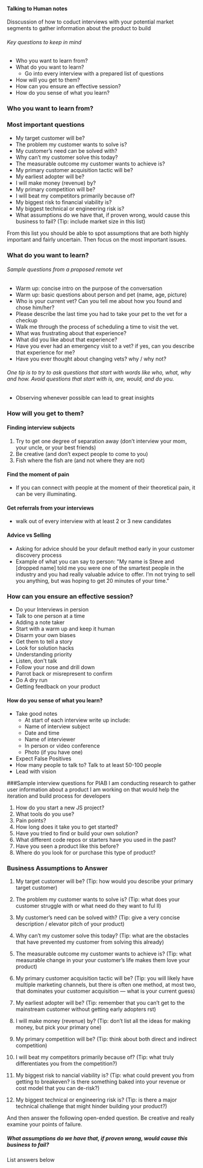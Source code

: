 #### Talking to Human notes
Disscussion of how to coduct interviews with your potential market segments to gather information about the product to build

###### Key questions to keep in mind

* Who you want to learn from?
* What do you want to learn?
    * Go into every interview with a prepared list of questions
* How will you get to them?
* How can you ensure an effective session?
* How do you sense of what you learn?


### Who you want to learn from?
### Most important questions
* My target customer will be?
* The problem my customer wants to solve is?
* My customer’s need can be solved with?
* Why can’t my customer solve this today?
* The measurable outcome my customer wants to achieve is?
* My primary customer acquisition tactic will be?
* My earliest adopter will be?
* I will make money (revenue) by?
* My primary competition will be?
* I will beat my competitors primarily because of?
* My biggest risk to  financial viability is?
* My biggest technical or engineering risk is?
* What assumptions do we have that, if proven wrong, would cause this business to fail? (Tip: include market size in this list)

From this list you should be able to spot assumptions that are both highly important and fairly uncertain. Then focus on the most important issues.

### What do you want to learn? 
###### Sample questions from a proposed remote vet 
* Warm up: concise intro on the purpose of the conversation
* Warm up: basic questions about person and pet (name, age, picture)
* Who is your current vet? Can you tell me about how you found and chose him/her?
* Please describe the last time you had to take your pet to the vet for a checkup
* Walk me through the process of scheduling a time to visit the vet.
* What was frustrating about that experience?
* What did you like about that experience?
* Have you ever had an emergency visit to a vet? if yes, can you describe that experience for me?
* Have you ever thought about changing vets? why / why not?

###### One tip is to try to ask questions that start with words like who, what, why and how. Avoid questions that start with is, are, would, and do you.

* Observing whenever possible can lead to great insights

### How will you get to them?
#### Finding interview subjects
1. Try to get one degree of separation away (don’t interview your mom, your uncle, or your best friends)
2. Be creative (and don’t expect people to come to you)
3. Fish where the  fish are (and not where they are not)

#### Find the moment of pain
* If you can connect with people at the moment of their theoretical pain, it can be very illuminating.

#### Get referrals from your interviews
* walk out of every interview with at least 2 or 3 new candidates

#### Advice vs Selling
* Asking for advice should be your default method early in your customer discovery process
* Example of what you can say to person: "My name is Steve and [dropped name] told me you were one of the smartest people in the industry and you had really valuable advice to offer. I’m not trying to sell you anything, but was hoping to get 20 minutes of your time."

### How can you ensure an effective session?
* Do your Interviews in persion
* Talk to one person at a time
* Adding a note taker
* Start with a warm up and keep it human
* Disarm your own biases
* Get them to tell a story
* Look for solution hacks
* Understanding priority
* Listen, don't talk
* Follow your nose and drill down
* Parrot back or misrepresent to confirm
* Do A dry run
* Getting feedback on your product

#### How do you sense of what you learn?
* Take good notes
    * At start of each interview write up include: 
    * Name of interview subject
    * Date and time
    * Name of interviewer
    * In person or video conference
    * Photo (if you have one)
* Expect False Positives
* How many people to talk to? Talk to at least 50-100 people
* Lead with vision
    

###Sample interview questions for PIAB
I am conducting research to gather user information about a product I am working on that would help the iteration and build process for developers

1. How do you start a new JS project? 
2. What tools do you use? 
3. Pain points?
4. How long does it take you to get started? 
4. Have you tried to find or build your own solution?
5. What different code repos or starters have you used in the past?
6. Have you seen a product like this before?
7. Where do you look for or purchase this type of product?


### Business Assumptions to Answer

1. My target customer will be?
(Tip: how would you describe your primary target customer)
2. The problem my customer wants to solve is?
(Tip: what does your customer struggle with or what need do they want to ful ll)
3. My customer’s need can be solved with?
(Tip: give a very concise description / elevator pitch of your product)
4. Why can’t my customer solve this today?
(Tip: what are the obstacles that have prevented my customer from solving this already)
5. The measurable outcome my customer wants to achieve is?
(Tip: what measurable change in your your customer’s life makes them love your product)

6. My primary customer acquisition tactic will be?
(Tip: you will likely have multiple marketing channels, but there is often one method, at most two, that dominates your customer acquisition — what is your current guess)
7. My earliest adopter will be?
(Tip: remember that you can’t get to the mainstream customer without getting early adopters  rst)
8. I will make money (revenue) by?
(Tip: don’t list all the ideas for making money, but pick your primary one)
9. My primary competition will be?
(Tip: think about both direct and indirect competition)
10. I will beat my competitors primarily because of?
(Tip: what truly differentiates you from the competition?)
11. My biggest risk to  nancial viability is?
(Tip: what could prevent you from getting to breakeven? is there something baked into your revenue or cost model that you can de-risk?)
12. My biggest technical or engineering risk is?
(Tip: is there a major technical challenge that might hinder building your product?)


And then answer the following open-ended question. Be creative and really examine your points of failure.

##### What assumptions do we have that, if proven wrong, would cause this business to fail?
List answers below
